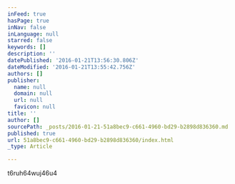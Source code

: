 ```yaml
---
inFeed: true
hasPage: true
inNav: false
inLanguage: null
starred: false
keywords: []
description: ''
datePublished: '2016-01-21T13:56:30.806Z'
dateModified: '2016-01-21T13:55:42.756Z'
authors: []
publisher:
  name: null
  domain: null
  url: null
  favicon: null
title: ''
author: []
sourcePath: _posts/2016-01-21-51a8bec9-c661-4960-bd29-b2898d836360.md
published: true
url: 51a8bec9-c661-4960-bd29-b2898d836360/index.html
_type: Article

---
```

t6ruh64wuj46u4